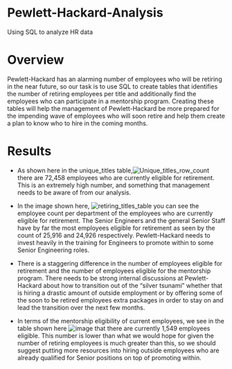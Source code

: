 # Pewlett-Hackard-Analysis
Using SQL to analyze HR data
# Overview
Pewlett-Hackard has an alarming number of employees who will be retiring in the near future, so our task is to use SQL to create tables that identifies the number of retiring employees per title and additionally find the employees who can participate in a mentorship program.  Creating these tables will help the management of Pewlett-Hackard be more prepared for the impending wave of employees who will soon retire and help them create a plan to know who to hire in the coming months. 


# Results
-	As shown here  in the unique_titles table,![Unique_titles_row_count](https://user-images.githubusercontent.com/100726716/165576594-57eb752a-aa4b-4db2-92ed-245b6f9a0d6d.png)
 there are 72,458 employees who are currently eligible for retirement.  This is an extremely high number, and something that management needs to be aware of from our analysis. 

-	In the image shown here,  ![retiring_titles_table](https://user-images.githubusercontent.com/100726716/165576567-15b82047-05c2-4398-a0e3-e691843846af.png)
 you can see the employee count per department of the employees who are currently eligible for retirement. The Senior Engineers and the general Senior Staff have by far the most employees eligible for retirement as seen by the count of 25,916 and 24,926 respectively. Pewlett-Hackard needs to invest heavily in the training for Engineers to promote within to some Senior Engineering roles. 

-	There is a staggering difference in the number of employees eligible for retirement and the number of employees eligible for the mentorship program. There needs to be strong internal discussions at Pewlett-Hackard about how to transition out of the “silver tsunami” whether that is hiring a drastic amount of outside employment or by offering some of the soon to be retired employees extra packages in order to stay on and lead the transition over the next few months. 


-	In terms of the mentorship eligibility of current employees, we see in the table shown here ![image](https://user-images.githubusercontent.com/100726716/165576479-d47adc06-984e-4a75-a56f-24edb2147fd8.png)
  that there are currently 1,549 employees eligible. This number is lower than what we would hope for given the number of retiring employees is much greater than this, so we should suggest putting more resources into hiring outside employees who are already qualified for Senior positions on top of promoting within. 
